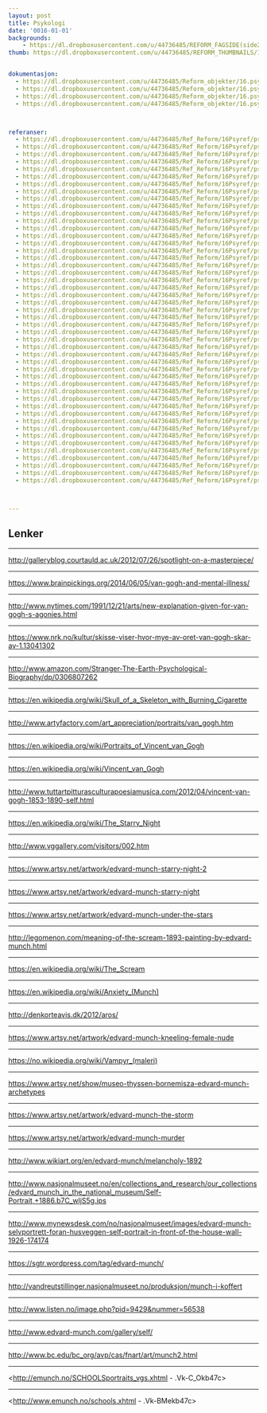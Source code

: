 ```yaml
---
layout: post
title: Psykologi
date: '0016-01-01'
backgrounds:
    - https://dl.dropboxusercontent.com/u/44736485/REFORM_FAGSIDE(side2)/16.Psykologi2m.jpg
thumb: https://dl.dropboxusercontent.com/u/44736485/REFORM_THUMBNAILS/16.Psykologi.jpg


dokumentasjon:
  - https://dl.dropboxusercontent.com/u/44736485/Reform_objekter/16.psyk1.jpg
  - https://dl.dropboxusercontent.com/u/44736485/Reform_objekter/16.psyk2.jpg
  - https://dl.dropboxusercontent.com/u/44736485/Reform_objekter/16.psyk3.jpg
  - https://dl.dropboxusercontent.com/u/44736485/Reform_objekter/16.psyk4.jpg



referanser:
  - https://dl.dropboxusercontent.com/u/44736485/Ref_Reform/16Psyref/psyref01.jpg
  - https://dl.dropboxusercontent.com/u/44736485/Ref_Reform/16Psyref/psyref02.jpg
  - https://dl.dropboxusercontent.com/u/44736485/Ref_Reform/16Psyref/psyref03.jpg
  - https://dl.dropboxusercontent.com/u/44736485/Ref_Reform/16Psyref/psyref04.jpg
  - https://dl.dropboxusercontent.com/u/44736485/Ref_Reform/16Psyref/psyref05.jpg
  - https://dl.dropboxusercontent.com/u/44736485/Ref_Reform/16Psyref/psyref06.jpg
  - https://dl.dropboxusercontent.com/u/44736485/Ref_Reform/16Psyref/psyref07.jpg
  - https://dl.dropboxusercontent.com/u/44736485/Ref_Reform/16Psyref/psyref08.jpg
  - https://dl.dropboxusercontent.com/u/44736485/Ref_Reform/16Psyref/psyref09.jpg
  - https://dl.dropboxusercontent.com/u/44736485/Ref_Reform/16Psyref/psyref10.jpg
  - https://dl.dropboxusercontent.com/u/44736485/Ref_Reform/16Psyref/psyref11.jpg
  - https://dl.dropboxusercontent.com/u/44736485/Ref_Reform/16Psyref/psyref12.jpg
  - https://dl.dropboxusercontent.com/u/44736485/Ref_Reform/16Psyref/psyref13.jpg
  - https://dl.dropboxusercontent.com/u/44736485/Ref_Reform/16Psyref/psyref14.jpg
  - https://dl.dropboxusercontent.com/u/44736485/Ref_Reform/16Psyref/psyref15.jpg
  - https://dl.dropboxusercontent.com/u/44736485/Ref_Reform/16Psyref/psyref16.jpg
  - https://dl.dropboxusercontent.com/u/44736485/Ref_Reform/16Psyref/psyref17.jpg
  - https://dl.dropboxusercontent.com/u/44736485/Ref_Reform/16Psyref/psyref18.jpg
  - https://dl.dropboxusercontent.com/u/44736485/Ref_Reform/16Psyref/psyref19.jpg
  - https://dl.dropboxusercontent.com/u/44736485/Ref_Reform/16Psyref/psyref20.jpg
  - https://dl.dropboxusercontent.com/u/44736485/Ref_Reform/16Psyref/psyref21.jpg
  - https://dl.dropboxusercontent.com/u/44736485/Ref_Reform/16Psyref/psyref22.jpg
  - https://dl.dropboxusercontent.com/u/44736485/Ref_Reform/16Psyref/psyref23.jpg
  - https://dl.dropboxusercontent.com/u/44736485/Ref_Reform/16Psyref/psyref24.jpg
  - https://dl.dropboxusercontent.com/u/44736485/Ref_Reform/16Psyref/psyref25.jpg
  - https://dl.dropboxusercontent.com/u/44736485/Ref_Reform/16Psyref/psyref25b.jpg
  - https://dl.dropboxusercontent.com/u/44736485/Ref_Reform/16Psyref/psyref26.jpg
  - https://dl.dropboxusercontent.com/u/44736485/Ref_Reform/16Psyref/psyref27.jpg
  - https://dl.dropboxusercontent.com/u/44736485/Ref_Reform/16Psyref/psyref27b.jpg
  - https://dl.dropboxusercontent.com/u/44736485/Ref_Reform/16Psyref/psyref28.jpg
  - https://dl.dropboxusercontent.com/u/44736485/Ref_Reform/16Psyref/psyref29.jpg
  - https://dl.dropboxusercontent.com/u/44736485/Ref_Reform/16Psyref/psyref29b.jpg
  - https://dl.dropboxusercontent.com/u/44736485/Ref_Reform/16Psyref/psyref30.jpg
  - https://dl.dropboxusercontent.com/u/44736485/Ref_Reform/16Psyref/psyref31.jpg
  - https://dl.dropboxusercontent.com/u/44736485/Ref_Reform/16Psyref/psyref32.jpg
  - https://dl.dropboxusercontent.com/u/44736485/Ref_Reform/16Psyref/psyref33.jpg
  - https://dl.dropboxusercontent.com/u/44736485/Ref_Reform/16Psyref/psyref34.jpg
  - https://dl.dropboxusercontent.com/u/44736485/Ref_Reform/16Psyref/psyref35.jpg
  - https://dl.dropboxusercontent.com/u/44736485/Ref_Reform/16Psyref/psyref35b.jpg
  - https://dl.dropboxusercontent.com/u/44736485/Ref_Reform/16Psyref/psyref35c.jpg
  - https://dl.dropboxusercontent.com/u/44736485/Ref_Reform/16Psyref/psyref36.jpg
  - https://dl.dropboxusercontent.com/u/44736485/Ref_Reform/16Psyref/psyref37.jpg
  - https://dl.dropboxusercontent.com/u/44736485/Ref_Reform/16Psyref/psyref37b.jpg
  - https://dl.dropboxusercontent.com/u/44736485/Ref_Reform/16Psyref/psyref38.jpg
  - https://dl.dropboxusercontent.com/u/44736485/Ref_Reform/16Psyref/psyref39.jpg
  - https://dl.dropboxusercontent.com/u/44736485/Ref_Reform/16Psyref/psyref40.jpg
  - https://dl.dropboxusercontent.com/u/44736485/Ref_Reform/16Psyref/psyref41.jpg



---
```



## Lenker

* * *
<http://galleryblog.courtauld.ac.uk/2012/07/26/spotlight-on-a-masterpiece/>

* * *
<https://www.brainpickings.org/2014/06/05/van-gogh-and-mental-illness/>

* * *
<http://www.nytimes.com/1991/12/21/arts/new-explanation-given-for-van-gogh-s-agonies.html>

* * *
<https://www.nrk.no/kultur/skisse-viser-hvor-mye-av-oret-van-gogh-skar-av-1.13041302>

* * *
<http://www.amazon.com/Stranger-The-Earth-Psychological-Biography/dp/0306807262>

* * *
<https://en.wikipedia.org/wiki/Skull_of_a_Skeleton_with_Burning_Cigarette>

* * *
<http://www.artyfactory.com/art_appreciation/portraits/van_gogh.htm>

* * *
<https://en.wikipedia.org/wiki/Portraits_of_Vincent_van_Gogh>

* * *
<https://en.wikipedia.org/wiki/Vincent_van_Gogh>

* * *
<http://www.tuttartpitturasculturapoesiamusica.com/2012/04/vincent-van-gogh-1853-1890-self.html>

* * *
<https://en.wikipedia.org/wiki/The_Starry_Night>

* * *
<http://www.vggallery.com/visitors/002.htm>

* * *
<https://www.artsy.net/artwork/edvard-munch-starry-night-2>

* * *
<https://www.artsy.net/artwork/edvard-munch-starry-night>

* * *
<https://www.artsy.net/artwork/edvard-munch-under-the-stars>

* * *
<http://legomenon.com/meaning-of-the-scream-1893-painting-by-edvard-munch.html>

* * *
<https://en.wikipedia.org/wiki/The_Scream>

* * *
<https://en.wikipedia.org/wiki/Anxiety_(Munch)>

* * *
<http://denkorteavis.dk/2012/aros/>

* * *
<https://www.artsy.net/artwork/edvard-munch-kneeling-female-nude>

* * *
<https://no.wikipedia.org/wiki/Vampyr_(maleri)>

* * *
<https://www.artsy.net/show/museo-thyssen-bornemisza-edvard-munch-archetypes>

* * *
<https://www.artsy.net/artwork/edvard-munch-the-storm>

* * *
<https://www.artsy.net/artwork/edvard-munch-murder>

* * *
<http://www.wikiart.org/en/edvard-munch/melancholy-1892>

* * *
<http://www.nasjonalmuseet.no/en/collections_and_research/our_collections/edvard_munch_in_the_national_museum/Self-Portrait,+1886.b7C_wljS5g.ips>

* * *
<http://www.mynewsdesk.com/no/nasjonalmuseet/images/edvard-munch-selvportrett-foran-husveggen-self-portrait-in-front-of-the-house-wall-1926-174174>

* * *
<https://sgtr.wordpress.com/tag/edvard-munch/>

* * *
<http://vandreutstillinger.nasjonalmuseet.no/produksjon/munch-i-koffert>

* * *
<http://www.listen.no/image.php?pid=9429&nummer=56538>

* * *
<http://www.edvard-munch.com/gallery/self/>

* * *
<http://www.bc.edu/bc_org/avp/cas/fnart/art/munch2.html>

* * *
<http://emunch.no/SCHOOLSportraits_vgs.xhtml - .Vk-C_Okb47c>

* * *
<http://www.emunch.no/schools.xhtml - .Vk-BMekb47c>

